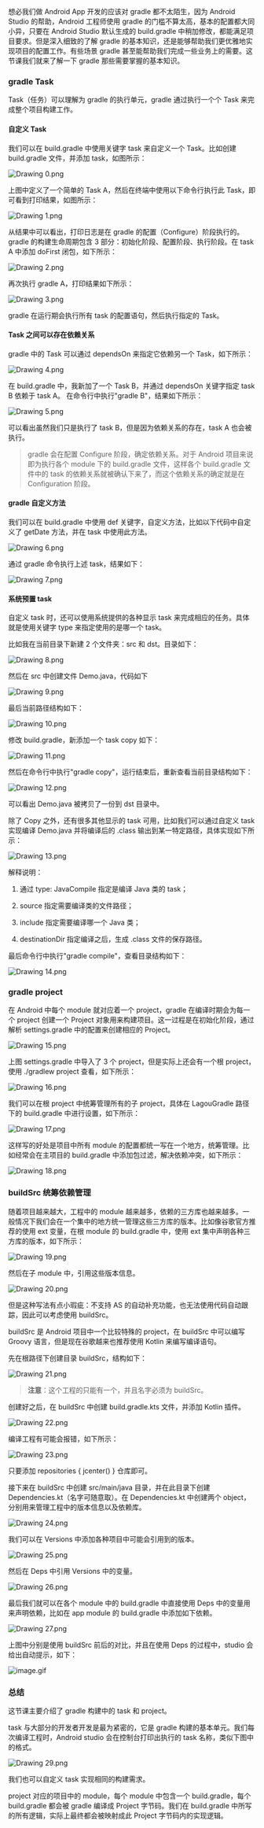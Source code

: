 想必我们做 Android App 开发的应该对 gradle 都不太陌生，因为 Android Studio 的帮助，Android 工程师使用 gradle 的门槛不算太高，基本的配置都大同小异，只要在 Android Studio 默认生成的 build.gradle 中稍加修改，都能满足项目要求。但是深入细致的了解 gradle 的基本知识，还是能够帮助我们更优雅地实现项目的配置工作。有些场景 gradle 甚至能帮助我们完成一些业务上的需要。这节课我们就来了解一下 gradle 那些需要掌握的基本知识。

### gradle Task

Task（任务）可以理解为 gradle 的执行单元，gradle 通过执行一个个 Task 来完成整个项目构建工作。

#### 自定义 Task

我们可以在 build.gradle 中使用关键字 task 来自定义一个 Task。比如创建 build.gradle 文件，并添加 task，如图所示：

![Drawing 0.png](https://s0.lgstatic.com/i/image/M00/26/49/Ciqc1F7xxgaAK7DzAAAhdClI9Ok777.png)

上图中定义了一个简单的 Task A，然后在终端中使用以下命令行执行此 Task，即可看到打印结果，如图所示：

![Drawing 1.png](https://s0.lgstatic.com/i/image/M00/26/49/Ciqc1F7xxg2ASjrQAAA-wRdqLLE574.png)

从结果中可以看出，打印日志是在 gradle 的配置（Configure）阶段执行的。gradle 的构建生命周期包含 3 部分：初始化阶段、配置阶段、执行阶段。在 task A 中添加 doFirst 闭包，如下所示：

![Drawing 2.png](https://s0.lgstatic.com/i/image/M00/26/55/CgqCHl7xxhSASqSaAABAuGydsVs250.png)

再次执行 gradle A，打印结果如下所示：

![Drawing 3.png](https://s0.lgstatic.com/i/image/M00/26/49/Ciqc1F7xxhuAZu1aAAB3c1S1xIY247.png)

gradle 在运行期会执行所有 task 的配置语句，然后执行指定的 Task。

#### **Task 之间可以存在依赖关系**

gradle 中的 Task 可以通过 dependsOn 来指定它依赖另一个 Task，如下所示：

![Drawing 4.png](https://s0.lgstatic.com/i/image/M00/26/49/Ciqc1F7xxiaAIQLqAACWHTcmKWM251.png)

在 build.gradle 中，我新加了一个 Task B，并通过 dependsOn 关键字指定 task B 依赖于 task A。 在命令行中执行"gradle B"，结果如下所示：

![Drawing 5.png](https://s0.lgstatic.com/i/image/M00/26/55/CgqCHl7xxiyAXQCyAACI5K6PU3A663.png)

可以看出虽然我们只是执行了 task B，但是因为依赖关系的存在，task A 也会被执行。
> gradle 会在配置 Configure 阶段，确定依赖关系。对于 Android 项目来说即为执行各个 module 下的 build.gradle 文件，这样各个 build.gradle 文件中的 task 的依赖关系就被确认下来了，而这个依赖关系的确定就是在 Configuration 阶段。

#### **gradle 自定义方法**

我们可以在 build.gradle 中使用 def 关键字，自定义方法，比如以下代码中自定义了 getDate 方法，并在 task 中使用此方法。

![Drawing 6.png](https://s0.lgstatic.com/i/image/M00/26/49/Ciqc1F7xxjOAJ75wAADeC1_69tw793.png)

通过 gradle 命令执行上述 task，结果如下：

![Drawing 7.png](https://s0.lgstatic.com/i/image/M00/26/4A/Ciqc1F7xxjqAcNFQAAI2WxDnREo876.png)

#### **系统预置 task**

自定义 task 时，还可以使用系统提供的各种显示 task 来完成相应的任务。具体就是使用关键字 type 来指定使用的是哪一个 task。

比如我在当前目录下新建 2 个文件夹：src 和 dst。目录如下：

![Drawing 8.png](https://s0.lgstatic.com/i/image/M00/26/55/CgqCHl7xxkOAcKW5AAA3oZfknVQ144.png)

然后在 src 中创建文件 Demo.java，代码如下

![Drawing 9.png](https://s0.lgstatic.com/i/image/M00/26/4A/Ciqc1F7xxkqAObhEAABdjxnPB1E940.png)

最后当前路径结构如下：

![Drawing 10.png](https://s0.lgstatic.com/i/image/M00/26/55/CgqCHl7xxlOAZGmoAAA_nRw8Nyc087.png)

修改 build.gradle，新添加一个 task copy 如下：

![Drawing 11.png](https://s0.lgstatic.com/i/image/M00/26/55/CgqCHl7xxlmAFJTRAAAvcum9iVg859.png)

然后在命令行中执行"gradle copy"，运行结束后，重新查看当前目录结构如下：

![Drawing 12.png](https://s0.lgstatic.com/i/image/M00/26/55/CgqCHl7xxmCAcAt0AABFeaaAlQc750.png)

可以看出 Demo.java 被拷贝了一份到 dst 目录中。

除了 Copy 之外，还有很多其他显示的 task 可用，比如我们可以通过自定义 task 实现编译 Demo.java 并将编译后的 .class 输出到某一特定路径，具体实现如下所示：

![Drawing 13.png](https://s0.lgstatic.com/i/image/M00/26/55/CgqCHl7xxmaAIamAAAB21gyJhko466.png)

解释说明：

1. 通过 type: JavaCompile 指定是编译 Java 类的 task；

2. source 指定需要编译类的文件路径；

3. include 指定需要编译哪一个 Java 类；

4. destinationDir 指定编译之后，生成 .class 文件的保存路径。

最后命令行中执行"gradle compile"，查看目录结构如下：

![Drawing 14.png](https://s0.lgstatic.com/i/image/M00/26/4A/Ciqc1F7xxm-AGk5NAABYQ4efSLE744.png)

### **gradle project**

在 Android 中每个 module 就对应着一个 project，gradle 在编译时期会为每一个 project 创建一个 Project 对象用来构建项目。这一过程是在初始化阶段，通过解析 settings.gradle 中的配置来创建相应的 Project。

![Drawing 15.png](https://s0.lgstatic.com/i/image/M00/26/55/CgqCHl7xxneADC6uAAAwMY8f2jo857.png)

上图 settings.gradle 中导入了 3 个 project，但是实际上还会有一个根 project，使用 ./gradlew project 查看，如下所示：

![Drawing 16.png](https://s0.lgstatic.com/i/image/M00/26/4A/Ciqc1F7xxoCANfOBAAEhWOUbtnQ479.png)

我们可以在根 project 中统筹管理所有的子 project，具体在 LagouGradle 路径下的 build.gradle 中进行设置，如下所示：

![Drawing 17.png](https://s0.lgstatic.com/i/image/M00/26/55/CgqCHl7xxoqASIQyAAJT5Xo0vsE094.png)

这样写的好处是项目中所有 module 的配置都统一写在一个地方，统筹管理。比如经常会在主项目的 build.gradle 中添加包过滤，解决依赖冲突，如下所示：

![Drawing 18.png](https://s0.lgstatic.com/i/image/M00/26/4A/Ciqc1F7xxpOAT_XTAAKMtjb8INs789.png)

### **buildSrc 统筹依赖管理**

随着项目越来越大，工程中的 module 越来越多，依赖的三方库也越来越多。一般情况下我们会在一个集中的地方统一管理这些三方库的版本。比如像谷歌官方推荐的使用 ext 变量，在根 module 的 build.gradle 中，使用 ext 集中声明各种三方库的版本，如下所示：

![Drawing 19.png](https://s0.lgstatic.com/i/image/M00/26/56/CgqCHl7xxqWAEgffAAGk5hqywVA752.png)

然后在子 module 中，引用这些版本信息。

![Drawing 20.png](https://s0.lgstatic.com/i/image/M00/26/56/CgqCHl7xxq6AL2vaAAHwPPKyVNo666.png)

但是这种写法有点小瑕疵：不支持 AS 的自动补充功能，也无法使用代码自动跟踪，因此可以考虑使用 buildSrc。

buildSrc 是 Android 项目中一个比较特殊的 project，在 buildSrc 中可以编写 Groovy 语言，但是现在谷歌越来也推荐使用 Kotlin 来编写编译语句。

先在根路径下创建目录 buildSrc，结构如下：

![Drawing 21.png](https://s0.lgstatic.com/i/image/M00/26/4A/Ciqc1F7xxriAUHEZAABrS7D3W5Y817.png)
> **注意**：这个工程的只能有一个，并且名字必须为 buildSrc。

创建好之后，在 buildSrc 中创建 build.gradle.kts 文件，并添加 Kotlin 插件。

![Drawing 22.png](https://s0.lgstatic.com/i/image/M00/26/4A/Ciqc1F7xxsGAMYgAAABS_wU3BLs527.png)

编译工程有可能会报错，如下所示：

![Drawing 23.png](https://s0.lgstatic.com/i/image/M00/26/4A/Ciqc1F7xxsiAXosXAAG9tqr61q0366.png)

只要添加 repositories { jcenter() } 仓库即可。

接下来在 buildSrc 中创建 src/main/java 目录，并在此目录下创建 Dependencies.kt（名字可随意取）。在 Dependencies.kt 中创建两个 object，分别用来管理工程中的版本信息以及依赖库。

![Drawing 24.png](https://s0.lgstatic.com/i/image/M00/26/4A/Ciqc1F7xxtCAVD7QAABV55LwZYk087.png)

我们可以在 Versions 中添加各种项目中可能会引用到的版本。

![Drawing 25.png](https://s0.lgstatic.com/i/image/M00/26/4A/Ciqc1F7xxtiAOo-fAAHpeqvEX5Q157.png)

然后在 Deps 中引用 Versions 中的变量。

![Drawing 26.png](https://s0.lgstatic.com/i/image/M00/26/56/CgqCHl7xxt-ADJo0AAIfd9-Y62o105.png)

最后我们就可以在各个 module 中的 build.gradle 中直接使用 Deps 中的变量用来声明依赖，比如在 app module 的 build.gradle 中添加如下依赖。

![Drawing 27.png](https://s0.lgstatic.com/i/image/M00/26/4A/Ciqc1F7xxuWAFi1dAACYA6J2oxs814.png)

上图中分别是使用 buildSrc 前后的对比，并且在使用 Deps 的过程中，studio 会给出自动提示，如下：

![image.gif](https://s0.lgstatic.com/i/image/M00/26/56/CgqCHl7xx4GAZqZQAHlyz8uwUhg260.gif)

### 总结

这节课主要介绍了 gradle 构建中的 task 和 project。

task 与大部分的开发者开发是最为紧密的，它是 gradle 构建的基本单元。我们每次编译工程时，Android studio 会在控制台打印出执行的 task 名称，类似下图中的格式。

![Drawing 29.png](https://s0.lgstatic.com/i/image/M00/26/4B/Ciqc1F7xx0WAI7WuAAe7RivnMag830.png)

我们也可以自定义 task 实现相同的构建需求。

project 对应的项目中的 module，每个 module 中包含一个 build.gradle，每个 build.gradle 都会被 gradle 编译成 Project 字节码。我们在 build.gradle 中所写的所有逻辑，实际上最终都会被映射成此 Project 字节码内的实现逻辑。
